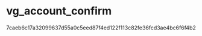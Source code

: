 vg_account_confirm
==================
7caeb6c17a32099637d55a0c5eed87f4ed122f113c82fe36fcd3ae4bc6f6f4b2
